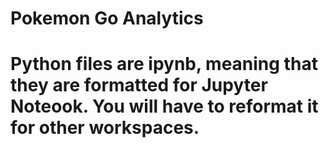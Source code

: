 # Pokemon Go Analytics
# Python files are ipynb, meaning that they are formatted for Jupyter Noteook. You will have to reformat it for other workspaces. 
